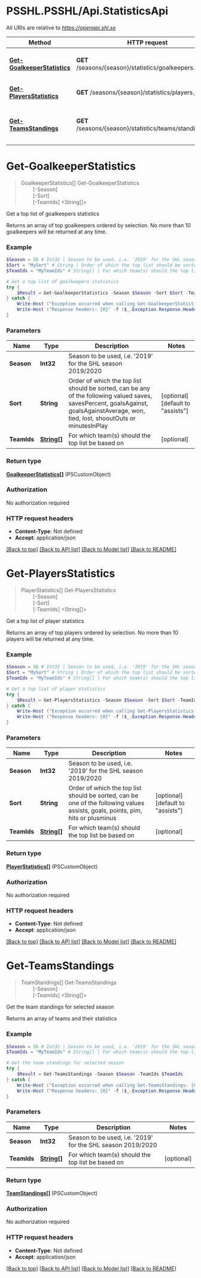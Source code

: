 # PSSHL.PSSHL/Api.StatisticsApi

All URIs are relative to *https://openapi.shl.se*

Method | HTTP request | Description
------------- | ------------- | -------------
[**Get-GoalkeeperStatistics**](StatisticsApi.md#Get-GoalkeeperStatistics) | **GET** /seasons/{season}/statistics/goalkeepers.json | Get a top list of goalkeepers statistics
[**Get-PlayersStatistics**](StatisticsApi.md#Get-PlayersStatistics) | **GET** /seasons/{season}/statistics/players.json | Get a top list of player statistics
[**Get-TeamsStandings**](StatisticsApi.md#Get-TeamsStandings) | **GET** /seasons/{season}/statistics/teams/standings.json | Get the team standings for selected season


<a name="Get-GoalkeeperStatistics"></a>
# **Get-GoalkeeperStatistics**
> GoalkeeperStatistics[] Get-GoalkeeperStatistics<br>
> &nbsp;&nbsp;&nbsp;&nbsp;&nbsp;&nbsp;&nbsp;&nbsp;[-Season] <Int32><br>
> &nbsp;&nbsp;&nbsp;&nbsp;&nbsp;&nbsp;&nbsp;&nbsp;[-Sort] <String><br>
> &nbsp;&nbsp;&nbsp;&nbsp;&nbsp;&nbsp;&nbsp;&nbsp;[-TeamIds] <String[]><br>

Get a top list of goalkeepers statistics

Returns an array of top goalkeepers ordered by selection. No more than 10 goalkeepers will be returned at any time.

### Example
```powershell
$Season = 56 # Int32 | Season to be used, i.e. '2019' for the SHL season 2019/2020
$Sort = "MySort" # String | Order of which the top list should be sorted, can be any of the following valued saves, savesPercent, goalsAgainst, goalsAgainstAverage, won, tied, lost, shooutOuts or minutesInPlay (optional) (default to "assists")
$TeamIds = "MyTeamIds" # String[] | For which team(s) should the top list be based on (optional)

# Get a top list of goalkeepers statistics
try {
    $Result = Get-GoalkeeperStatistics -Season $Season -Sort $Sort -TeamIds $TeamIds
} catch {
    Write-Host ("Exception occurred when calling Get-GoalkeeperStatistics: {0}" -f ($_.ErrorDetails | ConvertFrom-Json))
    Write-Host ("Response headers: {0}" -f ($_.Exception.Response.Headers | ConvertTo-Json))
}
```

### Parameters

Name | Type | Description  | Notes
------------- | ------------- | ------------- | -------------
 **Season** | **Int32**| Season to be used, i.e. &#39;2019&#39; for the SHL season 2019/2020 | 
 **Sort** | **String**| Order of which the top list should be sorted, can be any of the following valued saves, savesPercent, goalsAgainst, goalsAgainstAverage, won, tied, lost, shooutOuts or minutesInPlay | [optional] [default to &quot;assists&quot;]
 **TeamIds** | [**String[]**](String.md)| For which team(s) should the top list be based on | [optional] 

### Return type

[**GoalkeeperStatistics[]**](GoalkeeperStatistics.md) (PSCustomObject)

### Authorization

No authorization required

### HTTP request headers

 - **Content-Type**: Not defined
 - **Accept**: application/json

[[Back to top]](#) [[Back to API list]](../README.md#documentation-for-api-endpoints) [[Back to Model list]](../README.md#documentation-for-models) [[Back to README]](../README.md)

<a name="Get-PlayersStatistics"></a>
# **Get-PlayersStatistics**
> PlayerStatistics[] Get-PlayersStatistics<br>
> &nbsp;&nbsp;&nbsp;&nbsp;&nbsp;&nbsp;&nbsp;&nbsp;[-Season] <Int32><br>
> &nbsp;&nbsp;&nbsp;&nbsp;&nbsp;&nbsp;&nbsp;&nbsp;[-Sort] <String><br>
> &nbsp;&nbsp;&nbsp;&nbsp;&nbsp;&nbsp;&nbsp;&nbsp;[-TeamIds] <String[]><br>

Get a top list of player statistics

Returns an array of top players ordered by selection. No more than 10 players will be returned at any time.

### Example
```powershell
$Season = 56 # Int32 | Season to be used, i.e. '2019' for the SHL season 2019/2020
$Sort = "MySort" # String | Order of which the top list should be sorted, can be one of the following values assists, goals, points, pim, hits or plusminus (optional) (default to "assists")
$TeamIds = "MyTeamIds" # String[] | For which team(s) should the top list be based on (optional)

# Get a top list of player statistics
try {
    $Result = Get-PlayersStatistics -Season $Season -Sort $Sort -TeamIds $TeamIds
} catch {
    Write-Host ("Exception occurred when calling Get-PlayersStatistics: {0}" -f ($_.ErrorDetails | ConvertFrom-Json))
    Write-Host ("Response headers: {0}" -f ($_.Exception.Response.Headers | ConvertTo-Json))
}
```

### Parameters

Name | Type | Description  | Notes
------------- | ------------- | ------------- | -------------
 **Season** | **Int32**| Season to be used, i.e. &#39;2019&#39; for the SHL season 2019/2020 | 
 **Sort** | **String**| Order of which the top list should be sorted, can be one of the following values assists, goals, points, pim, hits or plusminus | [optional] [default to &quot;assists&quot;]
 **TeamIds** | [**String[]**](String.md)| For which team(s) should the top list be based on | [optional] 

### Return type

[**PlayerStatistics[]**](PlayerStatistics.md) (PSCustomObject)

### Authorization

No authorization required

### HTTP request headers

 - **Content-Type**: Not defined
 - **Accept**: application/json

[[Back to top]](#) [[Back to API list]](../README.md#documentation-for-api-endpoints) [[Back to Model list]](../README.md#documentation-for-models) [[Back to README]](../README.md)

<a name="Get-TeamsStandings"></a>
# **Get-TeamsStandings**
> TeamStandings[] Get-TeamsStandings<br>
> &nbsp;&nbsp;&nbsp;&nbsp;&nbsp;&nbsp;&nbsp;&nbsp;[-Season] <Int32><br>
> &nbsp;&nbsp;&nbsp;&nbsp;&nbsp;&nbsp;&nbsp;&nbsp;[-TeamIds] <String[]><br>

Get the team standings for selected season

Returns an array of teams and their statistics

### Example
```powershell
$Season = 56 # Int32 | Season to be used, i.e. '2019' for the SHL season 2019/2020
$TeamIds = "MyTeamIds" # String[] | For which team(s) should the top list be based on (optional)

# Get the team standings for selected season
try {
    $Result = Get-TeamsStandings -Season $Season -TeamIds $TeamIds
} catch {
    Write-Host ("Exception occurred when calling Get-TeamsStandings: {0}" -f ($_.ErrorDetails | ConvertFrom-Json))
    Write-Host ("Response headers: {0}" -f ($_.Exception.Response.Headers | ConvertTo-Json))
}
```

### Parameters

Name | Type | Description  | Notes
------------- | ------------- | ------------- | -------------
 **Season** | **Int32**| Season to be used, i.e. &#39;2019&#39; for the SHL season 2019/2020 | 
 **TeamIds** | [**String[]**](String.md)| For which team(s) should the top list be based on | [optional] 

### Return type

[**TeamStandings[]**](TeamStandings.md) (PSCustomObject)

### Authorization

No authorization required

### HTTP request headers

 - **Content-Type**: Not defined
 - **Accept**: application/json

[[Back to top]](#) [[Back to API list]](../README.md#documentation-for-api-endpoints) [[Back to Model list]](../README.md#documentation-for-models) [[Back to README]](../README.md)

